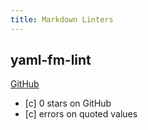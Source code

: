 ```yaml
---
title: Markdown Linters
---
```

## yaml-fm-lint

[GitHub](https://github.com/leneti/yaml-fm-lint)

- [c] 0 stars on GitHub
- [c] errors on quoted values  
